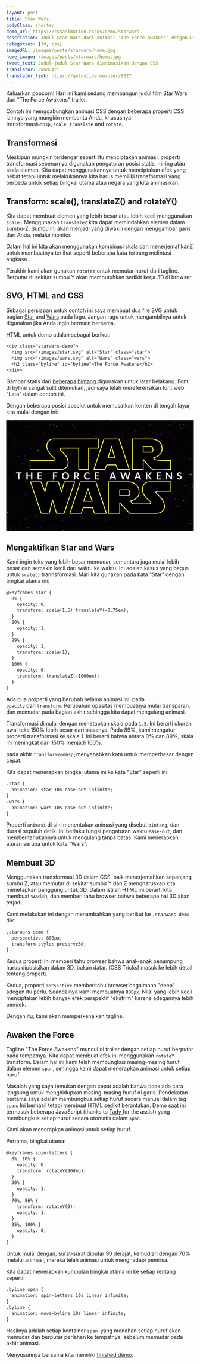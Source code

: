 ```yaml
---
layout: post
title: Star Wars
bodyClass: shorter
demo_url: https://cssanimation.rocks/demo/starwars
description: Judul Star Wars dari animasi 'The Force Awakens' dengan CSS
categories: [3d, css]
imageURL: /images/posts/starwars/home.jpg
home_image: /images/posts/starwars/home.jpg
tweet_text: Judul-judul Star Wars dianimasikan dengan CSS
translator: PanduAri
translator_link: https://getnative.me/user/8827
---
```


Keluarkan popcorn! Hari ini kami sedang membangun judul film Star Wars dari &quot;The Force Awakens&quot; trailer.

<p data-height="468" data-theme-id="12592" data-slug-hash="pJzwEw" data-default-tab="result" data-user="donovanh" class="codepen"></p>

Contoh ini menggabungkan animasi CSS dengan beberapa properti CSS lainnya yang mungkin membantu Anda, khususnya transformasi`&nbsp;scale`,&nbsp;`translate`&nbsp;and&nbsp;`rotate`.

## Transformasi

Meskipun mungkin terdengar seperti itu menciptakan animasi, properti transformasi sebenarnya digunakan pengaturan posisi statis, miring atau skala elemen. Kita dapat menggunakannya untuk menciptakan efek yang hebat tetapi untuk melakukannya kita harus memiliki transformasi yang berbeda untuk setiap bingkai utama atau negara yang kita animasikan.

## Transform: scale(), translateZ() and rotateY()

Kita dapat membuat elemen yang lebih besar atau lebih kecil menggunakan `scale` . Menggunakan&nbsp;`translateZ`&nbsp;kita dapat memindahkan elemen dalam sumbu-Z. Sumbu ini akan menjadi yang diwakili dengan menggambar garis dari Anda, melalui monitor.

Dalam hal ini kita akan menggunakan kombinasi skala dan menerjemahkanZ untuk membuatnya terlihat seperti beberapa kata terbang melintasi angkasa.

Terakhir kami akan gunakan&nbsp;`rotateY`&nbsp;untuk memutar huruf dari tagline. Berputar di sekitar sumbu Y akan membutuhkan sedikit kerja 3D di browser.

## SVG, HTML and CSS

Sebagai persiapan untuk contoh ini saya membuat dua file SVG untuk bagian [Star](/demo/starwars/images/star.svg) and [Wars](/demo/starwars/images/wars.svg) pada logo. Jangan ragu untuk mengambilnya untuk digunakan jika Anda ingin bermain bersama.

HTML untuk demo adalah sebagai berikut:

```
<div class="starwars-demo">
  <img src="/images/star.svg" alt="Star" class="star">
  <img src="/images/wars.svg" alt="Wars" class="wars">
  <h2 class="byline" id="byline">The Force Awakens</h2>
</div>
```

Gambar statis dari [beberapa bintang ](/demo/starwars/images/bg.jpg)digunakan untuk latar belakang. Font di byline sangat sulit ditemukan, jadi saya telah mereferensikan font web &quot;Lato&quot; dalam contoh ini.

Dengan beberapa posisi absolut untuk memusatkan konten di tengah layar, kita mulai dengan ini:

<img src="/images/posts/starwars/starwars.jpg" />

## Mengaktifkan&nbsp;Star and Wars

Kami ingin teks yang lebih besar memudar, sementara juga mulai lebih besar dan semakin kecil dari waktu ke waktu. Ini adalah kasus yang bagus untuk&nbsp;`scale()`&nbsp;trannsformasi. Mari kita gunakan pada kata&nbsp;&quot;Star&quot;&nbsp;dengan bingkai utama ini:

```
@keyframes star {
  0% {
    opacity: 0;
    transform: scale(1.5) translateY(-0.75em);
  }
  20% {
    opacity: 1;
  }
  89% {
    opacity: 1;
    transform: scale(1);
  }
  100% {
    opacity: 0;
    transform: translateZ(-1000em);
  }
}
```

Ada dua properti yang berubah selama animasi ini. pada `opacity`&nbsp;dan&nbsp;`transform`. Perubahan opasitas membuatnya mulai transparan, dan memudar pada bagian akhir sehingga kita dapat mengulang animasi.

Transformasi dimulai dengan menetapkan skala pada `1.5`. Ini berarti ukuran awal teks 150% lebih besar dari biasanya. Pada 89%, kami mengatur properti transformasi ke skala 1. Ini berarti bahwa antara 0% dan 89%, skala ini meningkat dari 150% menjadi 100%.

pada akhir&nbsp;`transformZ&nbsp;`menyebabkan kata untuk memperbesar dengan cepat.

Kita dapat menerapkan bingkai utama ini ke kata&nbsp;&quot;Star&quot;&nbsp;seperti ini:

```
.star {
  animation: star 10s ease-out infinite;
}
.wars {
  animation: wars 10s ease-out infinite;
}
```

Properti `animasi` di sini menentukan animasi yang disebut `bintang`, dan durasi sepuluh detik. Ini berlaku fungsi pengaturan waktu&nbsp;`ease-out`, dan memberitahukannya untuk mengulang tanpa batas. Kami menerapkan aturan serupa untuk kata &quot;Wars&quot;.

## Membuat 3D

Menggunakan transformasi 3D dalam CSS, baik menerjemahkan sepanjang sumbu Z, atau memutar di sekitar sumbu Y dan Z mengharuskan kita menetapkan panggung untuk 3D. Dalam istilah HTML ini berarti kita membuat wadah, dan memberi tahu browser bahwa beberapa hal 3D akan terjadi.

Kami melakukan ini dengan menambahkan yang berikut ke `.starwars-demo` div:

```
.starwars-demo {
  perspective: 800px;
  transform-style: preserve3d;
}
```

Kedua properti ini memberi tahu browser bahwa anak-anak penampung harus diposisikan dalam 3D, bukan datar. [CSS Tricks[&nbsp;masuk ke lebih detail tentang properti.

Kedua, properti&nbsp;`persective`&nbsp;memberitahu browser bagaimana &quot;deep&quot; adegan itu perlu. Seandainya kami membuatnya&nbsp;`800px`. Nilai yang lebih kecil menciptakan lebih banyak efek perspektif &quot;ekstrim&quot; karena adegannya lebih pendek.

Dengan itu, kami akan memperkenalkan tagline.

## Awaken the Force

Tagline &quot;The Force Awakens&quot; muncul di trailer dengan setiap huruf berputar pada tempatnya. Kita dapat membuat efek ini menggunakan `rotateY` transform. Dalam hal ini kami telah membungkus masing-masing huruf dalam elemen&nbsp;`span`, sehingga kami dapat menerapkan animasi untuk setiap huruf.

Masalah yang saya temukan dengan cepat adalah bahwa tidak ada cara langsung untuk menghidupkan masing-masing huruf di garis. Pendekatan pertama saya adalah membungkus setiap huruf secara manual dalam tag `span`. Ini berhasil tetapi membuat HTML sedikit berantakan. Demo saat ini termasuk beberapa JavaScript&nbsp;(thanks to&nbsp;[Tady&nbsp;](https://twitter.com/tadywankenobi)for the assist) yang membungkus setiap huruf secara otomatis dalam `span`.

Kami akan menerapkan animasi untuk setiap huruf.

Pertama, bingkai utama:

```
@keyframes spin-letters {
  0%, 10% {
    opacity: 0;
    transform: rotateY(90deg);
  }
  30% {
    opacity: 1;
  }
  70%, 86% {
    transform: rotateY(0);
    opacity: 1;
  }
  95%, 100% {
    opacity: 0;
  }
}
```

Untuk mulai dengan, surat-surat diputar 90 derajat, kemudian dengan 70% melalui animasi, mereka telah animasi untuk menghadapi pemirsa.

Kita dapat menerapkan kumpulan bingkai utama ini ke setiap rentang seperti:

```
.byline span {
  animation: spin-letters 10s linear infinite;
}
.byline {
  animation: move-byline 10s linear infinite;
}
```

Hasilnya adalah setiap kontainer `span `yang menahan setiap huruf akan memudar dan berputar perlahan ke tempatnya, sebelum memudar pada akhir animasi.

Menyusunnya bersama kita memiliki&nbsp;[finished demo](http://codepen.io/donovanh/pen/pJzwEw?editors=110).
<p data-height="468" data-theme-id="12592" data-slug-hash="pJzwEw" data-default-tab="result" data-user="donovanh" class="codepen">

<script async src="//assets.codepen.io/assets/embed/ei.js"></script>
